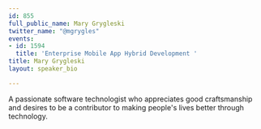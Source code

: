 ```yaml
---
id: 855
full_public_name: Mary Grygleski
twitter_name: "@mgrygles"
events:
- id: 1594
  title: 'Enterprise Mobile App Hybrid Development '
title: Mary Grygleski
layout: speaker_bio

---
```

A passionate software technologist who appreciates good craftsmanship and desires to be a contributor to making people's lives better through technology.